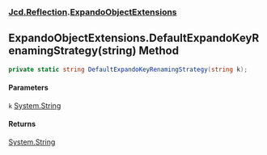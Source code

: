### [Jcd.Reflection](Jcd.Reflection.md 'Jcd.Reflection').[ExpandoObjectExtensions](ExpandoObjectExtensions.md 'Jcd.Reflection.ExpandoObjectExtensions')

## ExpandoObjectExtensions.DefaultExpandoKeyRenamingStrategy(string) Method

```csharp
private static string DefaultExpandoKeyRenamingStrategy(string k);
```

#### Parameters

<a name='Jcd.Reflection.ExpandoObjectExtensions.DefaultExpandoKeyRenamingStrategy(string).k'></a>

`k` [System.String](https://docs.microsoft.com/en-us/dotnet/api/System.String 'System.String')

#### Returns

[System.String](https://docs.microsoft.com/en-us/dotnet/api/System.String 'System.String')